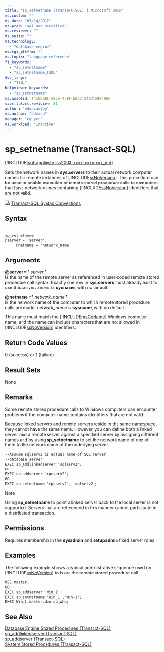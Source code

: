 ```yaml
---
title: "sp_setnetname (Transact-SQL) | Microsoft Docs"
ms.custom: ""
ms.date: "03/14/2017"
ms.prod: "sql-non-specified"
ms.reviewer: ""
ms.suite: ""
ms.technology: 
  - "database-engine"
ms.tgt_pltfrm: ""
ms.topic: "language-reference"
f1_keywords: 
  - "sp_setnetname"
  - "sp_setnetname_TSQL"
dev_langs: 
  - "TSQL"
helpviewer_keywords: 
  - "sp_setnetname"
ms.assetid: f416ba81-3835-4588-b0a3-2fe75589490e
caps.latest.revision: 31
author: "edmacauley"
ms.author: "edmaca"
manager: "cguyer"
ms.workload: "Inactive"
---
```

# sp_setnetname (Transact-SQL)
[!INCLUDE[tsql-appliesto-ss2008-xxxx-xxxx-xxx_md](../../includes/tsql-appliesto-ss2008-xxxx-xxxx-xxx-md.md)]

  Sets the network names in **sys.servers** to their actual network computer names for remote instances of [!INCLUDE[ssNoVersion](../../includes/ssnoversion-md.md)]. This procedure can be used to enable execution of remote stored procedure calls to computers that have network names containing [!INCLUDE[ssNoVersion](../../includes/ssnoversion-md.md)] identifiers that are not valid.  
  
 ![Topic link icon](../../database-engine/configure-windows/media/topic-link.gif "Topic link icon") [Transact-SQL Syntax Conventions](../../t-sql/language-elements/transact-sql-syntax-conventions-transact-sql.md)  
  
## Syntax  
  
```  
  
sp_setnetname  
@server = 'server',   
     @netname = 'network_name'  
```  
  
## Arguments  
 **@server = '** *server* **'**  
 Is the name of the remote server as referenced in user-coded remote stored procedure call syntax. Exactly one row in **sys.servers** must already exist to use this *server*. *server* is **sysname**, with no default.  
  
 **@netname ='** *network_name* **'**  
 Is the network name of the computer to which remote stored procedure calls are made. *network_name* is **sysname**, with no default.  
  
 This name must match the [!INCLUDE[msCoName](../../includes/msconame-md.md)] Windows computer name, and the name can include characters that are not allowed in [!INCLUDE[ssNoVersion](../../includes/ssnoversion-md.md)] identifiers.  
  
## Return Code Values  
 0 (success) or 1 (failure)  
  
## Result Sets  
 None  
  
## Remarks  
 Some remote stored procedure calls to Windows computers can encounter problems if the computer name contains identifiers that are not valid.  
  
 Because linked servers and remote servers reside in the same namespace, they cannot have the same name. However, you can define both a linked server and a remote server against a specified server by assigning different names and by using **sp_setnetname** to set the network name of one of them to the network name of the underlying server.  
  
```  
--Assume sqlserv2 is actual name of SQL Server   
--database server  
EXEC sp_addlinkedserver 'sqlserv2';  
GO  
EXEC sp_addserver 'rpcserv2';  
GO  
EXEC sp_setnetname 'rpcserv2', 'sqlserv2';  
```  
  
> [!NOTE]  
>  Using **sp_setnetname** to point a linked server back to the local server is not supported. Servers that are referenced in this manner cannot participate in a distributed transaction.  
  
## Permissions  
 Requires membership in the **sysadmin** and **setupadmin** fixed server roles.  
  
## Examples  
 The following example shows a typical administrative sequence used on [!INCLUDE[ssNoVersion](../../includes/ssnoversion-md.md)] to issue the remote stored procedure call.  
  
```  
USE master;  
GO  
EXEC sp_addserver 'Win_1';  
EXEC sp_setnetname 'Win_1','Win-1';  
EXEC Win_1.master.dbo.sp_who;  
```  
  
## See Also  
 [Database Engine Stored Procedures &#40;Transact-SQL&#41;](../../relational-databases/system-stored-procedures/database-engine-stored-procedures-transact-sql.md)   
 [sp_addlinkedserver &#40;Transact-SQL&#41;](../../relational-databases/system-stored-procedures/sp-addlinkedserver-transact-sql.md)   
 [sp_addserver &#40;Transact-SQL&#41;](../../relational-databases/system-stored-procedures/sp-addserver-transact-sql.md)   
 [System Stored Procedures &#40;Transact-SQL&#41;](../../relational-databases/system-stored-procedures/system-stored-procedures-transact-sql.md)  
  
  
